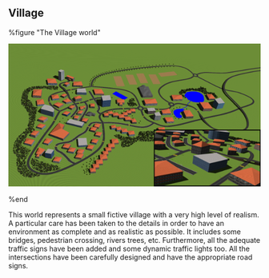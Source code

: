 ## Village

%figure "The Village world"

![The Village world](png/village.png)

%end

This world represents a small fictive village with a very high level of realism.
A particular care has been taken to the details in order to have an environment
as complete and as realistic as possible. It includes some bridges, pedestrian
crossing, rivers trees, etc. Furthermore, all the adequate traffic signs have
been added and some dynamic traffic lights too. All the intersections have been
carefully designed and have the appropriate road signs.

